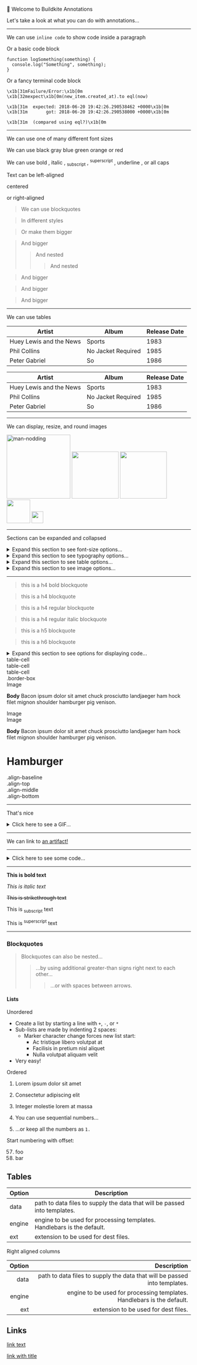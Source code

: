 <!-- TODO: Better nested alignment by removing margin next to details chevron '::marker' -->

<p class="h1 pb1">👋 Welcome to Buildkite Annotations</p>

<p>Let's take a look at what you can do with annotations...</p>

---

<!-- <p class="h3 pb1">:terminal: When we want to show some code</p> -->

We can use `inline code` to show code inside a paragraph

Or a basic code block

```
function logSomething(something) {
  console.log("Something", something);
}
```

Or a fancy terminal code block

```term
\x1b[31mFailure/Error:\x1b[0m \x1b[32mexpect\x1b[0m(new_item.created_at).to eql(now)

\x1b[31m  expected: 2018-06-20 19:42:26.290538462 +0000\x1b[0m
\x1b[31m       got: 2018-06-20 19:42:26.290538000 +0000\x1b[0m

\x1b[31m  (compared using eql?)\x1b[0m
```

---

<!-- <p class="h3 pb1">🎨 For styling fonts</p> -->

<p class="">
  <span class="h6">We can </span>
  <span class="h5">use one</span>
  <span class="h4">of many</span>
  <span class="h3">different</span>
  <span class="h2">font</span>
  <span class="h1">sizes</span>
</p>

<p class="">
  <!-- these colors work -->
  <span class="regular">We can use </span>
  <span class="bold black">black</span>
  <span class="bold gray">gray</span>
  <span class="bold blue">blue</span>
  <span class="bold green">green</span>
  <span class="bold orange">orange</span>
  <span class="regular">or</span>
  <span class="bold red">red</span>
  <!-- these colors don't work -->
  <!-- <span class="silver">.silver</span> -->
  <!-- <span class="white">.white</span> -->
  <!-- <span class="aqua">.aqua</span> -->
  <!-- <span class="navy">.navy</span> -->
  <!-- <span class="teal">.teal</span> -->
  <!-- <span class="olive">.olive</span> -->
  <!-- <span class="lime">.lime</span> -->
  <!-- <span class="yellow">.yellow</span> -->
  <!-- <span class="fuchsia">.fuchsia</span> -->
  <!-- <span class="purple">.purple</span> -->
  <!-- <span class="maroon">.maroon</span> -->
  <!-- <span class="color-inherit">.color-inherit</span> -->
</p>

<p class="">
  <span class="regular">We can use </span>
  <span class="bold">bold</span>
  <span class="regular">, </span>
  <span class="italic">italic</span>
  <span class="regular">, </span>
  <span><sub>subscript</sub></span>
  <span class="regular">, </span>
  <span><sup>superscript</sup></span>
  <span class="regular">, </span>
  <span class="underline">underline</span>
  <span class="regular">, </span>
  <span class="caps">or all caps</span>

</p>

<p class="left-align">Text can be left-aligned</p>
<p class="center">centered</p>
<p class="right-align">or right-aligned</p>

<blockquote class="my1 py1 h6 bold">We can use blockquotes</blockquote>
<blockquote class="my1 py1 h5 regular italic">In different styles</blockquote>
<blockquote class="my1 py1 h5">Or make them bigger</blockquote>
<blockquote class="h4 mb0">And bigger<blockquote class="h4 mb0">And nested<blockquote class="h4 mb0">And nested</blockquote></blockquote></blockquote>
<blockquote class="my0 py1 h3">And bigger</blockquote>
<blockquote class="my0 py1 h2">And bigger</blockquote>
<blockquote class="my0 py1 h1">And bigger</blockquote>

---

<!-- <p class="h3 pb1">:white_check_mark: We can use tables</p> -->

We can use tables

<div class="flex h6 overflow-scroll">
  <div class="flex-none">
    <table class="border rounded">
      <thead class="bold">
        <tr>
          <th>Artist</th> <th>Album</th> <th>Release Date</th>
        </tr>
      </thead>
      <tbody class="regular">
        <tr> <td>Huey Lewis and the News</td> <td>Sports</td> <td>1983</td> </tr>
        <tr> <td>Phil Collins</td> <td>No Jacket Required</td> <td>1985</td> </tr>
        <tr> <td>Peter Gabriel</td> <td>So</td> <td>1986</td> </tr>
      </tbody>
    </table>
  </div>
</div>

<div class="h6 regular overflow-scroll">
  <table class="table-light">
    <thead>
      <tr>
        <th class="px1 py2">Artist</th> <th>Album</th> <th>Release Date</th>
      </tr>
    </thead>
    <tbody class="mxn2 px1">
      <tr class="mxn2 px1"> <td>Huey Lewis and the News</td> <td>Sports</td> <td>1983</td> </tr>
      <tr> <td class="mxn2 px1">Phil Collins</td> <td>No Jacket Required</td> <td>1985</td> </tr>
      <tr> <td>Peter Gabriel</td> <td class="mxn2">So</td> <td>1986</td> </tr>
    </tbody>
  </table>
</div>

---

We can display, resize, and round images

<div class="">
  <img class="rounded" src="artifact://assets/man.gif" alt="man-nodding" width="174" />
  <img class="" src="https://pbs.twimg.com/profile_images/1709434079639404544/yqsDuoQp_400x400.png" width="128" height="128" />
  <img class="rounded" src="https://pbs.twimg.com/profile_images/1709434079639404544/yqsDuoQp_400x400.png" width="128" height="128" />
  <img class="rounded" src="https://pbs.twimg.com/profile_images/1709434079639404544/yqsDuoQp_400x400.png" width="64" height="64" />
  <img class="rounded" src="https://pbs.twimg.com/profile_images/1709434079639404544/yqsDuoQp_400x400.png" width="32" height="32" />
</div>

---

<!-- <p class="h3 pb1">:white_check_mark: We can expand/colllapse sections</p> -->

Sections can be expanded and collapsed

<details class="pt1">
  <summary class="h4"><span class="pl1">Expand this section to see font-size options...</span></summary>
  <div class="pl3">
    <p class="h1">Heading 1</p>
    <p class="h2">Heading 2</p>
    <p class="h3">Heading 3</p>
    <p class="h4">Heading 4</p>
    <p class="h5">Heading 5</p>
    <p class="h6">Heading 6</p>
  </div>
</details>

<details class="pt1">
  <summary class="h4"><span class="pl1">Expand this section to see typography options...</span></summary>
  <div class="pl3 mb1">
    <p class="h5 mb1 regular">Regular text</p>
    <p class="h5 mb1 bold">Bold text</p>
    <p class="h5 mb1 italic">Italic text</p>
    <p class="h5 mb1 underline">Underline text</p>
    <p class="h5 mb1 caps">All caps text</p>
    <p class="h5 mb0 left-align rounded">Left align text</p>
    <p class="h5 mb0 center rounded">Center text</p>
    <p class="h5 mb2 right-align rounded">Right align text</p>
    <p class=""><span class="bold">This is a normal paragraph </span>bacon ipsum dolor sit amet chuck prosciutto landjaeger ham hock filet mignon shoulder hamburger pig venison.</p>
    <!-- justify works on wrap, resize browser window to see -->
    <p class="justify"><span class="bold">This Paragraph of text will be justified, resize the browser window to see it in action! </span>bacon ipsum dolor sit amet chuck prosciutto landjaeger ham hock filet mignon shoulder hamburger pig venison.</p>
    <!-- truncate works, resize browser window to see -->
    <p class="truncate"><span class="bold">This Paragraph of text will be truncated, resize the browser window to see it in action! </span>bacon ipsum dolor sit amet chuck prosciutto landjaeger ham hock filet mignon shoulder hamburger pig venison.</p>
  </div>
</details>

<details class="pt1">
  <summary class="h4"><span class="pl1">Expand this section to see table options...</span></summary>
  <div class="pl3">

  <p class="h4">h6 table</p>

  <div class="h6 regular overflow-scroll">
    <table class="table-light">
      <thead>
        <tr>
          <th class="px1 py2">Artist</th> <th>Album</th> <th>Release Date</th>
        </tr>
      </thead>
      <tbody class="mxn2 px1">
        <tr class="mxn2 px1"> <td>Huey Lewis and the News</td> <td>Sports</td> <td>1983</td> </tr>
        <tr> <td class="mxn2 px1">Phil Collins</td> <td>No Jacket Required</td> <td>1985</td> </tr>
        <tr> <td>Peter Gabriel</td> <td class="mxn2">So</td> <td>1986</td> </tr>
      </tbody>
    </table>
  </div>

  <p class="h4">h6 table with underline header and rounded border</p>

  <div class="flex h6 overflow-scroll">
    <div class="flex-none">
      <table class="border rounded">
        <thead class="bold underline">
          <tr>
            <th>Artist</th> <th>Album</th> <th>Release Date</th>
          </tr>
        </thead>
        <tbody class="regular">
          <tr> <td>Huey Lewis and the News</td> <td>Sports</td> <td>1983</td> </tr>
          <tr> <td>Phil Collins</td> <td>No Jacket Required</td> <td>1985</td> </tr>
          <tr> <td>Peter Gabriel</td> <td>So</td> <td>1986</td> </tr>
        </tbody>
      </table>
    </div>
  </div>

  </div>
</details>

<details class="pt1">
  <summary class="h4"><span class="pl1">Expand this section to see image options...</span></summary>
  <div class="pl3 mb1">
    <img class="" src="https://pbs.twimg.com/profile_images/1709434079639404544/yqsDuoQp_400x400.png" width="128" height="128" />
    <img class="rounded" src="https://pbs.twimg.com/profile_images/1709434079639404544/yqsDuoQp_400x400.png" width="128" height="128" />
    <img class="rounded" src="https://pbs.twimg.com/profile_images/1709434079639404544/yqsDuoQp_400x400.png" width="64" height="64" />
    <img class="rounded" src="https://pbs.twimg.com/profile_images/1709434079639404544/yqsDuoQp_400x400.png" width="32" height="32" />
    <img class="rounded" src="artifact://assets/man.gif" alt="man-nodding" width="164" />
  </div>
</details>

---

<blockquote class="py1 h4 bold">this is a h4 bold blockquote</blockquote>
<blockquote class="py1 h4">this is a h4 blockquote</blockquote>
<blockquote class="py1 h4 regular">this is a h4 regular blockquote</blockquote>
<blockquote class="py1 h4 regular italic">this is a h4 regular italic blockquote</blockquote>
<blockquote class="py1 h5">this is a h5 blockquote</blockquote>
<blockquote class="py1 h6">this is a h6 blockquote</blockquote>

<!-- <div class="h4 p2 border rounded">
  This is a simple box
</div>

<div class="flex">
  <div class="flex-none">
    <div class="h4 p2 border rounded">
      This is another simple box
    </div>
  </div>
</div> -->

<details class="pt1">
  <summary class="h4"><span class="pl1">Expand this section to see options for displaying code...</span></summary>
  <div class="pl3 mb1">
    <p class="h4">We can display <code>inline code</code> inside a sentence.</p>
    <div>
      <pre><code>or use a
  code
  block</code></pre>
    </div>

    <p class="h4">We can display <code>inline code</code> inside a sentence.</p>
    <div>
      <pre class="term"><code><span class="term-fg31">Failure/Error:</span> <span class="term-fg32">expect</span>(new_item.created_at).to eql(now)
        &nbsp;
        <span class="term-fg31">  expected: 2018-06-20 19:42:26.290538462 +0000</span>
        <span class="term-fg31">       got: 2018-06-20 19:42:26.290538000 +0000</span>
        &nbsp;
        <span class="term-fg31">  (compared using eql?)</span></code></pre>
    </div>

  </div>
</details>

<!-- <div class="my4">
  <p></p>
  <p></p>
  <p></p>
</div> -->
 <!-- nowrap does fuck all -->
<!-- <p class="nowrap">No wrap text bacon ipsum dolor sit amet chuck prosciutto landjaeger ham hock filet mignon shoulder hamburger pig venison.</p> -->
<!-- <p class="font-family-inherit">Font Family Inherit</p> -->
<!-- <p class="font-size-inherit">Font Size Inherit</p> -->
<!-- <a class="text-decoration-none">Text Decoration None</a> -->

<!-- <ul class="ul">
  <li class="li">class list</li>
  <li class="li">first</li>
  <li class="li">second</li>
  <li class="li">third</li>
</ul> -->

<!-- ## Is this a markdown list?

- markdown unordered list one
  - markdown unordered list two
    - markdown unordered list three

## Or is this a markdown list?

1. markdown ordered list one
1. markdown ordered list two
1. markdown ordered list three

<ul>
  <li>list</li>
  <li>first</li>
  <li>second</li>
  <li>third</li>
</ul>

<ul class="list-reset">
  <li>List Reset</li>
  <li>Removes bullets</li>
  <li>Removes numbers</li>
  <li>Removes padding</li>
</ul>

<ul class="list-reset">
  <li class="inline-block mr1">Lists</li>
  <li class="inline-block mr1">can</li>
  <li class="inline-block mr1">be</li>
  <li class="inline-block mr1">in-line</li>
</ul>

<div class="inline">inline</div>
<div class="inline-block">inline-block</div>
<a href="#" class="block">block</a> -->

<div class="table border">
  <div class="table-cell border">table-cell</div>
  <div class="table-cell border rounded">table-cell</div>
  <div class="table-cell rounded">table-cell</div>
</div>

<!-- <div class="clearfix border">
  <div class="left border">clearfix left border</div>
  <div class="right border">clearfix right border</div>
</div> -->

<!-- <div class="col-3">
  <img class="fit" src="http://d2v52k3cl9vedd.cloudfront.net/assets/images/placeholder.svg" />
  <img class="fit" src="http://d2v52k3cl9vedd.cloudfront.net/assets/images/placeholder.svg" />
  <img class="fit" src="http://d2v52k3cl9vedd.cloudfront.net/assets/images/placeholder.svg" />
</div> -->
<!--
<p class="max-width-1">Bacon ipsum dolor sit amet chuck prosciutto landjaeger ham hock filet mignon shoulder hamburger pig venison.</p>
<p class="max-width-2">Bacon ipsum dolor sit amet chuck prosciutto landjaeger ham hock filet mignon shoulder hamburger pig venison.</p>
<p class="max-width-3">Bacon ipsum dolor sit amet chuck prosciutto landjaeger ham hock filet mignon shoulder hamburger pig venison.</p>
<p class="max-width-4">Bacon ipsum dolor sit amet chuck prosciutto landjaeger ham hock filet mignon shoulder hamburger pig venison.</p>
-->

<div class="col-6 p2 border-box border">.border-box</div>

<div class="clearfix mb2 border">
  <div class="left p2 mr1 border">Image</div>
  <div class="overflow-hidden">
    <p><b>Body</b> Bacon ipsum dolor sit amet chuck prosciutto landjaeger ham hock filet mignon shoulder hamburger pig venison.</p>
  </div>
</div>

<div class="mb2 border">
  <div class="left p2 mr1 border">Image</div>
  <div class="right p2 ml1 border">Image</div>
  <div class="overflow-hidden">
    <p><b>Body</b> Bacon ipsum dolor sit amet chuck prosciutto landjaeger ham hock filet mignon shoulder hamburger pig venison.</p>
  </div>
</div>

<div class="overflow-auto">
  <div class="table rounded">
    <div class="table-cell"><h1>Hamburger</h1></div>
    <div class="table-cell align-baseline">.align-baseline</div>
    <div class="table-cell align-top">.align-top</div>
    <div class="table-cell align-middle">.align-middle</div>
    <div class="table-cell align-bottom">.align-bottom</div>
  </div>
</div>

<!-- <h1 class="h1 m0">h1 no margin</h1>
<h1 class="h1 mt0">h1 no margin top</h1>
<h1 class="h1 mb0">h1 no margin bottom</h1> -->

<!-- <div class="mxn1">
  <div class="m1">Hamburger spacing mxn1 m1</div>
  <div class="m1">Hamburger spacing mxn1 m1</div>
  <div class="m1">Hamburger spacing mxn1 m1</div>
</div> -->

<!-- <img src="http://d2v52k3cl9vedd.cloudfront.net/assets/images/placeholder-square.svg"
  width="96"
  height="96"
  class="block mx-auto" />

<div class="flex">
  <div class="ml-auto">Hamburger</div>
  <div>Hot Dog</div>
</div> -->

<!-- <div class="overflow-hidden border rounded">
  <div class="p2 bold white bg-blue">
    Panel Header
  </div>
  <div class="p2">
    Panel Body
  </div>
  <div class="p2 bg-silver">
    Panel Footer
  </div>
</div> -->

<!-- <div class="fixed top-0 left-0 right-0 p2 white bg-black">
  Fixed bar
</div>

<div class="fixed z2 top-0 left-0 right-0 p2 white bg-black">
  Fixed bar
</div> -->

<!-- <div class="clearfix border">
  <div class="sm-col sm-col-6 border">.sm-col.sm-col-6</div>
  <div class="sm-col sm-col-6 border">.sm-col.sm-col-6</div>
</div> -->

<!-- <div class="clearfix mxn2 border">
  <div class="sm-col sm-col-6 md-col-5 lg-col-4 px2"><div class="border">.px2</div></div>
  <div class="sm-col sm-col-6 md-col-7 lg-col-8 px2"><div class="border">.px2</div></div>
</div>

<div class="clearfix border">
  <div class="sm-col p2 border">.sm-col</div>
  <div class="overflow-hidden border">.overflow-hidden</div>
</div>

<div class="flex border">
  <div class="flex-auto border">Hamburger</div>
  <div class="border">Hot Dog</div>
</div>

<div class="flex flex-wrap content-start border" style="min-height: 128px">
  <div class="col-6 border">Hamburger</div>
  <div class="col-6 border">Hamburger</div>
  <div class="col-6 border">Hamburger</div>
  <div class="col-6 border">Hamburger</div>
</div> -->

<!-- <div class="p1 m1 border">.border</div>
<div class="p1 m1 border-top">.border-top</div>
<div class="p1 m1 border-right">.border-right</div>
<div class="p1 m1 border-bottom">.border-bottom</div>
<div class="p1 m1 border-left">.border-left</div> -->

<!-- <div class="h3">Image with rounded border radii </div> -->
<!-- <img class="rounded" src="http://d2v52k3cl9vedd.cloudfront.net/assets/images/placeholder-square.svg" width="64" height="64" /> -->
<!-- the below don't work... -->
<!-- <img class="circle" src="http://d2v52k3cl9vedd.cloudfront.net/assets/images/placeholder-square.svg" width="64" height="64" /> -->
<!-- <img class="rounded-top" src="http://d2v52k3cl9vedd.cloudfront.net/assets/images/placeholder-square.svg" width="64" height="64" /> -->
<!-- <img class="rounded-right" src="http://d2v52k3cl9vedd.cloudfront.net/assets/images/placeholder-square.svg" width="64" height="64" /> -->
<!-- <img class="rounded-bottom" src="http://d2v52k3cl9vedd.cloudfront.net/assets/images/placeholder-square.svg" width="64" height="64" /> -->
<!-- <img class="rounded-left" src="http://d2v52k3cl9vedd.cloudfront.net/assets/images/placeholder-square.svg" width="64" height="64" /> -->

<!-- backgournd colors don't work -->
<!-- <div class="center p1 white bg-black">.bg-black</div>
<div class="center p1 bg-gray">.bg-gray</div>
<div class="center p1 bg-silver">.bg-silver</div>
<div class="center p1 bg-white">.bg-white</div>
<div class="center p1 bg-aqua">.bg-aqua</div>
<div class="center p1 bg-blue">.bg-blue</div>
<div class="center p1 white bg-navy">.bg-navy</div>
<div class="center p1 bg-teal">.bg-teal</div>
<div class="center p1 bg-green">.bg-green</div>
<div class="center p1 bg-olive">.bg-olive</div>
<div class="center p1 bg-lime">.bg-lime</div>
<div class="center p1 bg-yellow">.bg-yellow</div>
<div class="center p1 bg-orange">.bg-orange</div>
<div class="center p1 bg-red">.bg-red</div>
<div class="center p1 bg-fuchsia">.bg-fuchsia</div>
<div class="center p1 bg-purple">.bg-purple</div>
<div class="center p1 white bg-maroon">.bg-maroon</div>
<div class="center p1 bg-darken-1">.bg-darken-1</div>
<div class="center p1 bg-darken-2">.bg-darken-2</div>
<div class="center p1 bg-darken-3">.bg-darken-3</div>
<div class="center p1 bg-darken-4">.bg-darken-4</div>
<div class="bg-black">
  <div class="center p1 white bg-lighten-1">.bg-lighten-1</div>
  <div class="center p1 white bg-lighten-2">.bg-lighten-2</div>
  <div class="center p1 white bg-lighten-3">.bg-lighten-3</div>
  <div class="center p1 white bg-lighten-4">.bg-lighten-4</div>
</div> -->

<!-- this shit doesn't work -->
<!-- <label>Input</label>
<input type="text" class="block col-12 field">
<label>Select</label>
<select class="block col-12 field">

  <option value="1">One</option>
  <option value="2">Two</option>
  <option value="3">Three</option>
</select>
<label>Textarea</label>
<textarea class="block col-12 field"></textarea>

<label>Normal</label>
<input type="text" class="block col-12 field">
<label>Disabled</label>
<input type="text" class="block col-12 field" disabled value="This is disabled">
<label>Read Only</label>
<input type="text" class="block col-12 field" readonly value="This is read-only">
<label>Required</label>
<input type="text" class="block col-12 field" required>
<label>.is-focused</label>
<input type="text" class="block col-12 field is-focused">
<label>.is-disabled</label>
<input type="text" class="block col-12 field is-disabled">
<label>.is-read-only</label>
<input type="text" class="block col-12 field is-read-only">
<label>Success</label>
<input type="text" class="block col-12 field is-success">
<label>Warning</label>
<input type="text" class="block col-12 field is-warning">
<label>Error</label>
<input type="text" class="block col-12 field is-error"> -->

---

That's nice

<details>
  <summary>Click here to see a GIF...</summary>

<img src="artifact://assets/man.gif" alt="man" height=250 >

</details>

---

We can link to <a href="artifact://assets/example01.md">an artifact!</a>

---

<details>
  <summary>Click here to see some code...</summary>

### A traditional code block

```
function logSomething(something) {
  console.log("Something", something);
}
```

### A fancy terminal code block

```term
\x1b[31mFailure/Error:\x1b[0m \x1b[32mexpect\x1b[0m(new_item.created_at).to eql(now)

\x1b[31m  expected: 2018-06-20 19:42:26.290538462 +0000\x1b[0m
\x1b[31m       got: 2018-06-20 19:42:26.290538000 +0000\x1b[0m

\x1b[31m  (compared using eql?)\x1b[0m
```

</details>

---

**This is bold text**

_This is italic text_

~~This is strikethrough text~~

This is <sub>subscript</sub> text

This is <sup>superscript</sup> text

---

### Blockquotes

> Blockquotes can also be nested...
>
> > ...by using additional greater-than signs right next to each other...
> >
> > > ...or with spaces between arrows.

#### Lists

Unordered

- Create a list by starting a line with `+`, `-`, or `*`
- Sub-lists are made by indenting 2 spaces:
  - Marker character change forces new list start:
    - Ac tristique libero volutpat at
    * Facilisis in pretium nisl aliquet
    - Nulla volutpat aliquam velit
- Very easy!

Ordered

1. Lorem ipsum dolor sit amet
2. Consectetur adipiscing elit
3. Integer molestie lorem at massa

4. You can use sequential numbers...
5. ...or keep all the numbers as `1.`

Start numbering with offset:

57. foo
1. bar

## Tables

| Option | Description                                                               |
| ------ | ------------------------------------------------------------------------- |
| data   | path to data files to supply the data that will be passed into templates. |
| engine | engine to be used for processing templates. Handlebars is the default.    |
| ext    | extension to be used for dest files.                                      |

Right aligned columns

| Option |                                                               Description |
| -----: | ------------------------------------------------------------------------: |
|   data | path to data files to supply the data that will be passed into templates. |
| engine |    engine to be used for processing templates. Handlebars is the default. |
|    ext |                                      extension to be used for dest files. |

## Links

[link text](http://dev.nodeca.com)

[link with title](http://nodeca.github.io/pica/demo/ "title text!")
